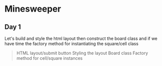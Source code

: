 # **Minesweeper**


## Day 1
Let's build and style the html layout then construct the board class and if we have time the factory method for instantiating the square/cell class
>HTML layout/submit button
>Styling the layout
>Board class
>Factory method for cell/square instances